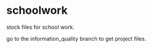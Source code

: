 # schoolwork
stock files for school work.

go to the information_quality branch to get project files.
